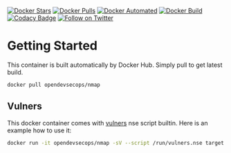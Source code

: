 [![Docker Stars](https://img.shields.io/docker/stars/opendevsecops/nmap.svg)](https://hub.docker.com/r/opendevsecops/nmap/)
[![Docker Pulls](https://img.shields.io/docker/pulls/opendevsecops/nmap.svg)](https://hub.docker.com/r/opendevsecops/nmap/)
[![Docker Automated](https://img.shields.io/docker/automated/opendevsecops/nmap.svg)](https://hub.docker.com/r/opendevsecops/nmap/)
[![Docker Build](https://img.shields.io/docker/build/opendevsecops/nmap.svg)](https://hub.docker.com/r/opendevsecops/nmap/)
[![Codacy Badge](https://api.codacy.com/project/badge/Grade/b3e23e6d3db540918d06fd255c2c267b)](https://www.codacy.com/app/OpenDevSecOps/docker-nmap?utm_source=github.com&amp;utm_medium=referral&amp;utm_content=opendevsecops/docker-nmap&amp;utm_campaign=Badge_Grade)
[![Follow on Twitter](https://img.shields.io/twitter/follow/opendevsecops.svg?logo=twitter)](https://twitter.com/opendevsecops)

# Getting Started

This container is built automatically by Docker Hub. Simply pull to get latest build.

```sh
docker pull opendevsecops/nmap
```

## Vulners

This docker container comes with [vulners](https://github.com/vulnersCom/nmap-vulners) nse script builtin. Here is an example how to use it:

```sh
docker run -it opendevsecops/nmap -sV --script /run/vulners.nse target
```
